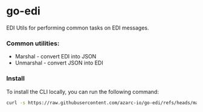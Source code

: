 # go-edi

EDI Utils for performing common tasks on EDI messages.

### Common utilities:
* Marshal - convert EDI into JSON
* Unmarshal - convert JSON into EDI

### Install
To install the CLI locally, you can run the following command:
```bash
curl -s https://raw.githubusercontent.com/azarc-io/go-edi/refs/heads/main/cmd/edi/install | bash
```